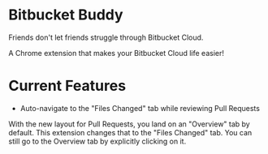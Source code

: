 # Bitbucket Buddy
Friends don't let friends struggle through Bitbucket Cloud.

A Chrome extension that makes your Bitbucket Cloud life easier!

# Current Features
- Auto-navigate to the "Files Changed" tab while reviewing Pull Requests

With the new layout for Pull Requests, you land on an "Overview" tab by default. 
This extension changes that to the "Files Changed" tab.
You can still go to the Overview tab by explicitly clicking on it.
